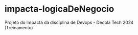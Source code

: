 # impacta-logicaDeNegocio
Projeto do Impacta da disciplina de Devops - Decola Tech 2024 (Treinamento)
